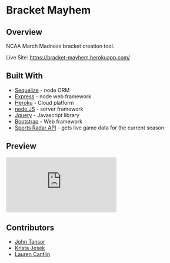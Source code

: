 # Bracket Mayhem

## Overview
NCAA March Madness bracket creation tool.

Live Site: https://bracket-mayhem.herokuapp.com/

## Built With
* [Sequelize](https://www.npmjs.com/package/sequelize) - node ORM
* [Express](https://www.npmjs.com/package/express) - node web framework
* [Heroku](https://www.heroku.com/) - Cloud platform
* [node.JS](https://nodejs.org/en/) - server framework
* [Jquery](https://jquery.com/) - Javascript library
* [Bootstrap](https://getbootstrap.com/docs/3.3/) - Web framework
* [Sports Radar API](https://developer.sportradar.com/?_ga=2.147556215.1969954472.1521047756-1620640583.1520368452) - gets live game data for the current season 

## Preview
![login](https://raw.githubusercontent.com/kjesek/bracketMayhem/master/public/img/login.js)


## Contributors
* [John Tansor](https://github.com/j-tanz)
* [Krista Jesek](https://github.com/kjesek)
* [Lauren Cantlin](https://github.com/laurencantlin)
